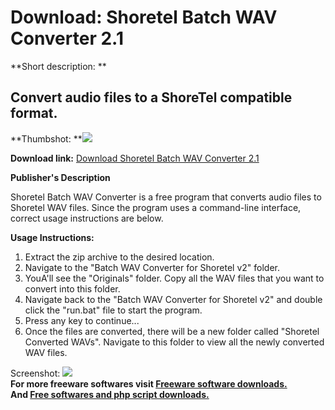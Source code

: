 # Download: Shoretel Batch WAV Converter 2.1

**Short description: **

## Convert audio files to a ShoreTel compatible format.

  
**Thumbshot: **![](http://www.freewarefiles.com/screenshot/shoretelwavcvtr_md.jpg)   
  
**Download link:** [Download Shoretel Batch WAV Converter 2.1](http://freesoftwares.boysofts.com/Shoretel-Batch-WAV-Converter_program_92835.html)  
  

**Publisher's Description**  
  

Shoretel Batch WAV Converter is a free program that converts audio files to
Shoretel WAV files. Since the program uses a command-line interface, correct
usage instructions are below.

**Usage Instructions:**

  1. Extract the zip archive to the desired location. 
  2. Navigate to the "Batch WAV Converter for Shoretel v2" folder. 
  3. YouA'll see the "Originals" folder. Copy all the WAV files that you want to convert into this folder. 
  4. Navigate back to the "Batch WAV Converter for Shoretel v2" and double click the "run.bat" file to start the program. 
  5. Press any key to continue... 
  6. Once the files are converted, there will be a new folder called "Shoretel Converted WAVs". Navigate to this folder to view all the newly converted WAV files. 

  
  
Screenshot: ![](http://www.freewarefiles.com/screenshot/shoretelwavcvtr.jpg)  
**For more freeware softwares visit [Freeware software downloads.](http://freesoftwares.boysofts.com/)**   
**And [Free softwares and php script downloads.](http://www.boysofts.com/)**

